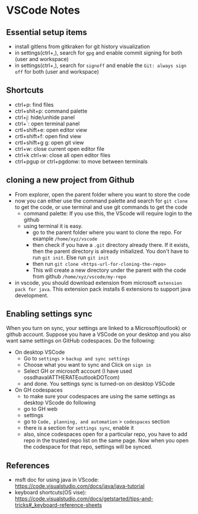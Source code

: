 # VSCode Notes

## Essential setup items
- install gitlens from gitkraken for git history visualization
- in settings(ctrl+,), search for `gpg` and enable commit signing for both (user and workspace)
- in settings(ctrl+,), search for `signoff` and enable the `Git: always sign off` for both (user and workspace)

## Shortcuts

- ctrl+p: find files
- ctrl+shit+p: command palette
- ctrl+j: hide/unhide panel
- ctrl+`: open terminal panel
- crtl+shift+e: open editor view
- crtl+shift+f: open find view
- crtl+shift+g g: open git view
- ctrl+w: close current open editor file
- ctrl+k ctrl+w: close all open editor files
- ctrl+pgup or ctrl+pgdonw: to move between terminals

## cloning a new project from Github

- From explorer, open the parent folder where you want to store the code
- now you can either use the command palette and search for `git clone` to get the code, or use terminal and use git commands to get the code
  - command palette: If you use this, the VScode will require login to the github
  - using terminal it is easy.
    - go to the parent folder where you want to clone the repo. For example `/home/xyz/vscode`
    - then check if you have a `.git` directory already there. If it exists, then the parent directory is already initialized. You don't have to run `git init`. Else run `git init`
    - then run `git clone <https-url-for-cloning-the-repo>`
    - This will create a new directory under the parent with the code from github `/home/xyz/vscode/my-repo`
- in vscode, you should download extension from microsoft `extension pack for java`. This extension pack installs 6 extensions to support java development.

## Enabling settings sync

When you turn on sync, your settings are linked to a Microsoft(outlook) or github account. Suppose you have a VSCode on your desktop and you also want same settings on GitHub codespaces. Do the following:

- On desktop VSCode
  - Go to `settings` > `backup and sync settings`
  - Choose what you want to sync and Click on `sign in`
  - Select GH or microsoft account (I have used ossdhavalATTHERATEoutlookDOTcom)
  - and done. You settings sync is turned-on on desktop VSCode
- On GH codespaces
  - to make sure your codespaces are using the same settings as desktop VScode do following
  - go to GH web
  - settings
  - go to `Code, planning, and automation` > `codespaces` section
  - there is a section for `settings sync`, enable it
  - also, since codespaces open for a particular repo, you have to add repo in the trusted repo list on the same page. Now when you open the codespace for that repo, settings will be synced. 

## References
- msft doc for using java in VScode: https://code.visualstudio.com/docs/java/java-tutorial
- keyboard shortcuts(OS vise): https://code.visualstudio.com/docs/getstarted/tips-and-tricks#_keyboard-reference-sheets
